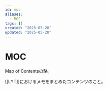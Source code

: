 ```yaml
---
id: moc
aliases:
  - MOC
tags: []
created: "2025-05-28"
updated: "2025-05-28"
---
```


# MOC
Map of Contentsの略。

[[LYT]]におけるメモをまとめたコンテンツのこと。
